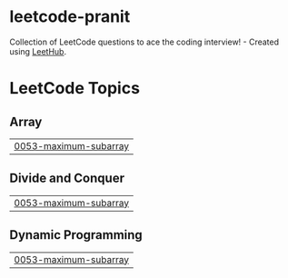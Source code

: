 # leetcode-pranit
Collection of LeetCode questions to ace the coding interview! - Created using [LeetHub](https://github.com/QasimWani/LeetHub).

<!---LeetCode Topics Start-->
# LeetCode Topics
## Array
|  |
| ------- |
| [0053-maximum-subarray](https://github.com/pranitjaiswal4/leetcode-pranit/tree/master/0053-maximum-subarray) |
## Divide and Conquer
|  |
| ------- |
| [0053-maximum-subarray](https://github.com/pranitjaiswal4/leetcode-pranit/tree/master/0053-maximum-subarray) |
## Dynamic Programming
|  |
| ------- |
| [0053-maximum-subarray](https://github.com/pranitjaiswal4/leetcode-pranit/tree/master/0053-maximum-subarray) |
<!---LeetCode Topics End-->